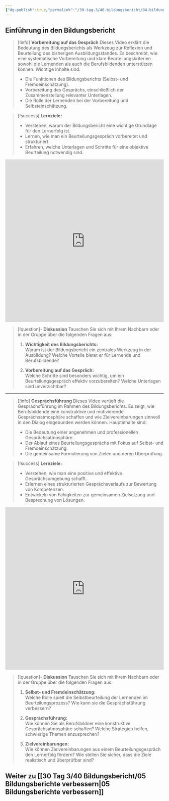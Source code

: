 ```yaml
---
{"dg-publish":true,"permalink":"/30-tag-3/40-bildungsbericht/04-bildungsberichte/"}
---
```


## Einführung in den Bildungsbericht

>[!info] **Vorbereitung auf das Gespräch**
>Dieses Video erklärt die Bedeutung des Bildungsberichts als Werkzeug zur Reflexion und Beurteilung des bisherigen Ausbildungsstandes. Es beschreibt, wie eine systematische Vorbereitung und klare Beurteilungskriterien sowohl die Lernenden als auch die Berufsbildenden unterstützen können. Wichtige Inhalte sind:
>
>- Die Funktionen des Bildungsberichts (Selbst- und Fremdeinschätzung).
>- Vorbereitung des Gesprächs, einschließlich der Zusammenstellung relevanter Unterlagen.
>- Die Rolle der Lernenden bei der Vorbereitung und Selbsteinschätzung.

>[!success] **Lernziele:**
>- Verstehen, warum der Bildungsbericht eine wichtige Grundlage für den Lernerfolg ist.
>- Lernen, wie man ein Beurteilungsgespräch vorbereitet und strukturiert.
>- Erfahren, welche Unterlagen und Schritte für eine objektive Beurteilung notwendig sind.

<iframe width="100%" height="515" src="https://www.youtube.com/embed/VHiotHBtpzw?si=4R0li65oCRFYVyIh" title="YouTube video player" frameborder="0" allow="accelerometer; autoplay; clipboard-write; encrypted-media; gyroscope; picture-in-picture; web-share" referrerpolicy="strict-origin-when-cross-origin" allowfullscreen></iframe>

>[!question]- **Diskussion**
>Tauschen Sie sich mit Ihrem Nachbarn oder in der Gruppe über die folgenden Fragen aus:
>
>1. **Wichtigkeit des Bildungsberichts:**  
>   Warum ist der Bildungsbericht ein zentrales Werkzeug in der Ausbildung? Welche Vorteile bietet er für Lernende und Berufsbildende?
>
>2. **Vorbereitung auf das Gespräch:**  
>   Welche Schritte sind besonders wichtig, um ein Beurteilungsgespräch effektiv vorzubereiten? Welche Unterlagen sind unverzichtbar?

---

>[!info] **Gesprächsführung**
>Dieses Video vertieft die Gesprächsführung im Rahmen des Bildungsberichts. Es zeigt, wie Berufsbildende eine konstruktive und motivierende Gesprächsatmosphäre schaffen und wie Zielvereinbarungen sinnvoll in den Dialog eingebunden werden können. Hauptinhalte sind:
>
>- Die Bedeutung einer angenehmen und professionellen Gesprächsatmosphäre.
>- Der Ablauf eines Beurteilungsgesprächs mit Fokus auf Selbst- und Fremdeinschätzung.
>- Die gemeinsame Formulierung von Zielen und deren Überprüfung.

>[!success] **Lernziele:**
>- Verstehen, wie man eine positive und effektive Gesprächsumgebung schafft.
>- Erlernen eines strukturierten Gesprächsverlaufs zur Bewertung von Kompetenzen.
>- Entwickeln von Fähigkeiten zur gemeinsamen Zielsetzung und Besprechung von Lösungen.

<iframe width="100%" height="515" src="https://www.youtube.com/embed/wG_ZUUjQI1k?si=HxmiEnYZDEGlgX-g" title="YouTube video player" frameborder="0" allow="accelerometer; autoplay; clipboard-write; encrypted-media; gyroscope; picture-in-picture; web-share" referrerpolicy="strict-origin-when-cross-origin" allowfullscreen></iframe>

>[!question]- **Diskussion**
>Tauschen Sie sich mit Ihrem Nachbarn oder in der Gruppe über die folgenden Fragen aus:
>
>1. **Selbst- und Fremdeinschätzung:**  
>   Welche Rolle spielt die Selbstbeurteilung der Lernenden im Beurteilungsprozess? Wie kann sie die Gesprächsführung verbessern?
>
>2. **Gesprächsführung:**  
>   Wie können Sie als Berufsbildner eine konstruktive Gesprächsatmosphäre schaffen? Welche Strategien helfen, schwierige Themen anzusprechen?
>
>3. **Zielvereinbarungen:**  
>   Wie können Zielvereinbarungen aus einem Beurteilungsgespräch den Lernerfolg fördern? Wie stellen Sie sicher, dass die Ziele realistisch und überprüfbar sind?

## Weiter zu [[30 Tag 3/40 Bildungsbericht/05 Bildungsberichte verbessern\|05 Bildungsberichte verbessern]]